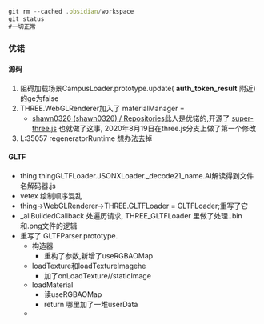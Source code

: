 ```js
git rm --cached .obsidian/workspace 
git status 
#一切正常
```
### 优锘
#### 源码
1. 阻碍加载场景CampusLoader.prototype.update( __auth_token_result__ 附近)的ge为false
2. THREE.WebGLRenderer加入了 materialManager =
	- [shawn0326 (shawn0326) / Repositories](https://github.com/shawn0326?tab=repositories&q=&type=&language=&sort=)此人是优锘的,开源了 [super-three.js](https://github.com/shawn0326/super-three.js) 也就做了这事, 2020年8月19日在three.js分支上做了第一个修改
3. L:35057 regeneratorRuntime 想办法去掉
#### GLTF
- thing.thingGLTFLoader.JSONXLoader._decode21_name.AI解读得到文件名解码器.js
- vetex 绘制顺序混乱
- thing->WebGLRenderer->THREE.GLTFLoader = GLTFLoader;重写了它
- _allBuildedCallback 处遍历请求, THREE_GLTFLoader 里做了处理..bin和.png文件的逻辑
- 重写了 GLTFParser.prototype.
	- 构造器
		- 重构了参数,新增了useRGBAOMap
	- loadTexture和loadTextureImagehe
		- 加了onLoadTexture//staticImage
	- loadMaterial
		- 读useRGBAOMap
		- return 哪里加了一堆userData
	- 